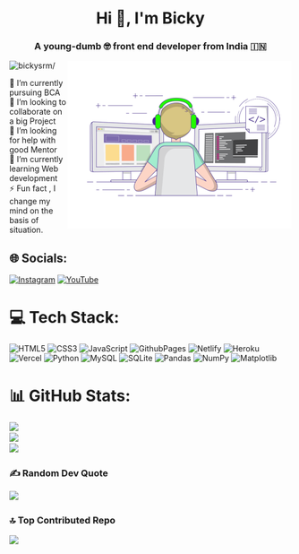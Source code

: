 <h1 align="center">Hi 👋, I'm Bicky</h1>

<h3 align="center">A young-dumb 🤓 front end developer from India 🇮🇳</h3>
<img align="right" alt="Coding" width="400" src="https://raw.githubusercontent.com/devSouvik/devSouvik/master/gif3.gif">
<p align="left"> <img src=https://komarev.com/ghpvc/?username=bickysrm alt=bickysrm/> </p>

🔭 I’m currently pursuing BCA<br>
👯 I’m looking to collaborate on a big Project<br>
🤝 I’m looking for help with good Mentor<br>
🌱 I’m currently learning Web development<br>
⚡ Fun fact , I change my mind on the basis of situation.<br>


## 🌐 Socials:
[![Instagram](https://img.shields.io/badge/Instagram-%23E4405F.svg?logo=Instagram&logoColor=white)](https://instagram.com/bickysharma_) [![YouTube](https://img.shields.io/badge/YouTube-%23FF0000.svg?logo=YouTube&logoColor=white)](https://youtube.com/@inflicky) 

# 💻 Tech Stack:
![HTML5](https://img.shields.io/badge/html5-%23E34F26.svg?style=for-the-badge&logo=html5&logoColor=white) ![CSS3](https://img.shields.io/badge/css3-%231572B6.svg?style=for-the-badge&logo=css3&logoColor=white) ![JavaScript](https://img.shields.io/badge/javascript-%23323330.svg?style=for-the-badge&logo=javascript&logoColor=%23F7DF1E) ![GithubPages](https://img.shields.io/badge/github%20pages-121013?style=for-the-badge&logo=github&logoColor=white) ![Netlify](https://img.shields.io/badge/netlify-%23000000.svg?style=for-the-badge&logo=netlify&logoColor=#00C7B7) ![Heroku](https://img.shields.io/badge/heroku-%23430098.svg?style=for-the-badge&logo=heroku&logoColor=white) ![Vercel](https://img.shields.io/badge/vercel-%23000000.svg?style=for-the-badge&logo=vercel&logoColor=white) ![Python](https://img.shields.io/badge/python-3670A0?style=for-the-badge&logo=python&logoColor=ffdd54) ![MySQL](https://img.shields.io/badge/mysql-%2300000f.svg?style=for-the-badge&logo=mysql&logoColor=white) ![SQLite](https://img.shields.io/badge/sqlite-%2307405e.svg?style=for-the-badge&logo=sqlite&logoColor=white) ![Pandas](https://img.shields.io/badge/pandas-%23150458.svg?style=for-the-badge&logo=pandas&logoColor=white) ![NumPy](https://img.shields.io/badge/numpy-%23013243.svg?style=for-the-badge&logo=numpy&logoColor=white) ![Matplotlib](https://img.shields.io/badge/Matplotlib-%23ffffff.svg?style=for-the-badge&logo=Matplotlib&logoColor=black)
# 📊 GitHub Stats:
![](https://github-readme-stats.vercel.app/api?username=bickysrm&theme=radical&hide_border=false&include_all_commits=true&count_private=true)<br/>
![](https://github-readme-streak-stats.herokuapp.com/?user=bickysrm&theme=radical&hide_border=false)<br/>
![](https://github-readme-stats.vercel.app/api/top-langs/?username=bickysrm&theme=radical&hide_border=false&include_all_commits=true&count_private=true&layout=compact)

### ✍️ Random Dev Quote
![](https://quotes-github-readme.vercel.app/api?type=horizontal&theme=radical)

### 🔝 Top Contributed Repo
![](https://github-contributor-stats.vercel.app/api?username=bickysrm&limit=5&theme=radical&combine_all_yearly_contributions=true)

<!-- Proudly created with GPRM ( https://gprm.itsvg.in ) -->
